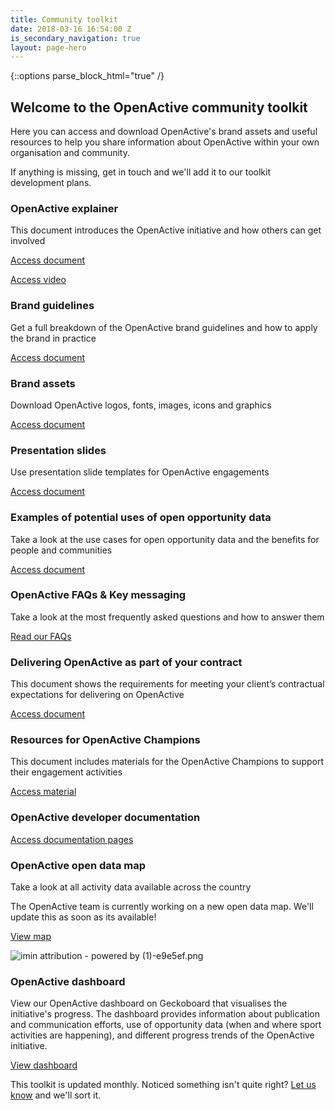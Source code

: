 ```yaml
---
title: Community toolkit
date: 2018-03-16 16:54:00 Z
is_secondary_navigation: true
layout: page-hero
---
```


{::options parse_block_html="true" /}
<article class="title-row">
<h2 class="sub-heading-two"></h2>
<div class="one">

<!--  ---------------->
<!-- YOUR CONTENT  GOES IN THIS CONTAINER -->
<!--  ---------------->

## Welcome to the OpenActive community toolkit

Here you can access and download OpenActive's brand assets and useful resources to help you share information about OpenActive within your own organisation and community.

If anything is missing,  get in touch and we'll add it to our toolkit development plans.

### OpenActive explainer

This document introduces the OpenActive initiative and how others can get involved

[Access document](https://docs.google.com/document/d/1RmEJajN6lVB0LE8fRK18feEtYv0zpIyhO5jY_uZEJiw/edit?usp=sharing)

[Access video](https://www.youtube.com/embed/a2FdmspmCNk?showinfo=0&rel=0&enablejsapi=1)

### Brand guidelines

Get a full breakdown of the OpenActive brand guidelines and how to apply the brand in practice

[Access document](https://drive.google.com/open?id=1_COAOuPL9rU8VLsi6b3sZN_h14awfuRC)

### Brand assets

Download OpenActive logos, fonts, images, icons and graphics

[Access document](https://drive.google.com/open?id=1Woby9QTNWh6Db6cZ0iWkskkfAVrKmn4Z)

### Presentation slides

Use presentation slide templates for OpenActive engagements

[Access document](https://docs.google.com/presentation/d/1gOD69w1cWFZQHDhc34eeEhUtyDhYsdKrB785mbab8E0/edit?usp=sharing)

### Examples of potential uses of open opportunity data

Take a look at the use cases for open opportunity data and the benefits for people and communities

[Access document](https://drive.google.com/open?id=1BMb14UdshrX5EU4JQFj5nF2X9s8O-KPFRSz5a6sWBag)

### OpenActive FAQs & Key messaging

Take a look at the most frequently asked questions and how to answer them

[Read our FAQs](https://www.openactive.io/faqs.html)

### Delivering OpenActive as part of your contract

This document shows the requirements for meeting your client’s contractual expectations for delivering on OpenActive

[Access document](https://docs.google.com/document/d/1jThOY_Ryj8FNztySqI_4sdHO8Hz2GHxs8qsXdooV8A0/edit#heading=h.bvhkznw9lj0)

### Resources for OpenActive Champions

This document includes materials for the OpenActive Champions to support their engagement activities

[Access material](https://drive.google.com/drive/folders/16ogmDey_6Dib6zvRot1J1hdTMjJ0XvZ9)

### OpenActive developer documentation

[Access documentation pages](https://openactive.io/developer/)

### OpenActive open data map

Take a look at all activity data available across the country

The OpenActive team is currently working on a new open data map. We'll update this as soon as its available! 

[View map](https://philiphorgan.carto.com/builder/6ac0f185-8322-4b95-ae66-b55768390fa9/embed)

![imin attribution - powered by (1)-e9e5ef.png](/uploads/imin%20attribution%20-%20powered%20by%20(1)-e9e5ef.png)

### OpenActive dashboard

View our OpenActive dashboard on Geckoboard that visualises the initiative's progress. The dashboard provides information about publication and communication efforts, use of opportunity data (when and where sport activities are happening), and different progress trends of the OpenActive initiative.

[View dashboard](https://share.geckoboard.com/dashboards/DTZRCARKEXHZGUVC)

This toolkit is updated monthly. Noticed something isn't quite right? [Let us know](Maito:hello@openactive.io) and we'll sort it.

</div>
</article>